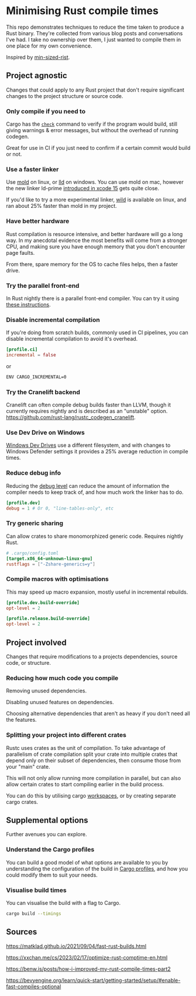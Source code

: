 # Minimising Rust compile times

This repo demonstrates techniques to reduce the time taken to produce a Rust binary. They're collected from various blog posts and conversations I've had. I take no ownership over them, I just wanted to compile them in one place for my own convenience.

Inspired by [min-sized-rist](https://github.com/johnthagen/min-sized-rust/tree/main).

## Project agnostic

Changes that could apply to any Rust project that don't require significant changes to the project structure or source code.

### Only compile if you need to

Cargo has the [`check`](https://doc.rust-lang.org/cargo/commands/cargo-check.html) command to verify if the program would build, still giving warnings & error messages, but without the overhead of running codegen.

Great for use in CI if you just need to confirm if a certain commit would build or not.

### Use a faster linker

Use [mold](https://github.com/rui314/mold) on linux, or [lld](https://lld.llvm.org/) on windows. You can use mold on mac, however the new linker ld-prime [introduced in xcode 15](https://developer.apple.com/documentation/xcode-release-notes/xcode-15-release-notes#Linking) gets quite close.

If you'd like to try a more experimental linker, [wild](https://github.com/davidlattimore/wild) is available on linux, and ran about 25% faster than mold in my project.

### Have better hardware

Rust compilation is resource intensive, and better hardware will go a long way. In my anecdotal evidence the most benefits will come from a stronger CPU, and making sure you have enough memory that you don't encounter page faults.

From there, spare memory for the OS to cache files helps, then a faster drive.

### Try the parallel front-end

In Rust nightly there is a parallel front-end compiler. You can try it using [these instructions](https://blog.rust-lang.org/2023/11/09/parallel-rustc.html#how-to-use-it).

### Disable incremental compilation

If you're doing from scratch builds, commonly used in CI pipelines, you can disable incremental compilation to avoid it's overhead.

```toml
[profile.ci]
incremental = false
```

or

```sh
ENV CARGO_INCREMENTAL=0
```

### Try the Cranelift backend

Cranelift can often compile debug builds faster than LLVM, though it currently requires nightly and is described as an "unstable" option. https://github.com/rust-lang/rustc_codegen_cranelift.

### Use Dev Drive on Windows

[Windows Dev Drives](https://devblogs.microsoft.com/visualstudio/devdrive/) use a different filesystem, and with changes to Windows Defender settings it provides a 25% average reduction in compile times.

### Reduce debug info

Reducing the [debug level](https://doc.rust-lang.org/cargo/reference/profiles.html#debug) can reduce the amount of information the compiler needs to keep track of, and how much work the linker has to do.

```toml
[profile.dev]
debug = 1 # Or 0, "line-tables-only", etc
```

### Try generic sharing

Can allow crates to share monomorphized generic code. Requires nightly Rust.

```toml
# .cargo/config.toml
[target.x86_64-unknown-linux-gnu]
rustflags = ["-Zshare-generics=y"]
```

### Compile macros with optimisations

This may speed up macro expansion, mostly useful in incremental rebuilds.

```toml
[profile.dev.build-override]
opt-level = 2

[profile.release.build-override]
opt-level = 2
```

## Project involved

Changes that require modifications to a projects dependencies, source code, or structure.

### Reducing how much code you compile

Removing unused dependencies.

Disabling unused features on dependencies.

Choosing alternative dependencies that aren't as heavy if you don't need all the features.

### Splitting your project into different crates

Rustc uses crates as the unit of compilation. To take advantage of parallelism of crate compilation split your crate into multiple crates that depend only on their subset of dependencies, then consume those from your "main" crate.

This will not only allow running more compilation in parallel, but can also allow certain crates to start compiling earlier in the build process.

You can do this by utilising cargo [workspaces](https://doc.rust-lang.org/cargo/reference/workspaces.html), or by creating separate cargo crates.

## Supplemental options

Further avenues you can explore.

### Understand the Cargo profiles

You can build a good model of what options are available to you by understanding the configuration of the build in [Cargo profiles](https://doc.rust-lang.org/cargo/reference/profiles.html), and how you could modify them to suit your needs.

### Visualise build times

You can visualise the build with a flag to Cargo.

```sh
cargo build --timings
```

## Sources

https://matklad.github.io/2021/09/04/fast-rust-builds.html

https://xxchan.me/cs/2023/02/17/optimize-rust-comptime-en.html

https://benw.is/posts/how-i-improved-my-rust-compile-times-part2

https://bevyengine.org/learn/quick-start/getting-started/setup/#enable-fast-compiles-optional
